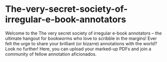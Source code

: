 # The-very-secret-society-of-irregular-e-book-annotators
Welcome to the The very secret society of irregular e-book annotators – the ultimate hangout for bookworms who love to scribble in the margins! Ever felt the urge to share your brilliant (or bizarre) annotations with the world? Look no further! Here, you can upload your marked-up PDFs and join a community of fellow annotation aficionados.
